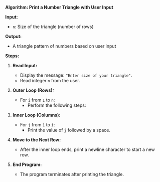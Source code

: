 **Algorithm: Print a Number Triangle with User Input**

**Input:**
- `n`: Size of the triangle (number of rows)

**Output:**
- A triangle pattern of numbers based on user input

**Steps:**

1. **Read Input:**
   - Display the message: `"Enter size of your triangle"`.
   - Read integer `n` from the user.

2. **Outer Loop (Rows):**
   - For `i` from `1` to `n`:
     - Perform the following steps:

3. **Inner Loop (Columns):**
   - For `j` from `1` to `i`:
     - Print the value of `j` followed by a space.

4. **Move to the Next Row:**
   - After the inner loop ends, print a newline character to start a new row.

5. **End Program:**
   - The program terminates after printing the triangle.
